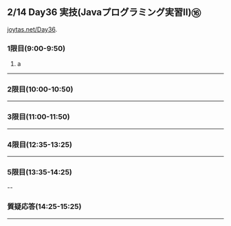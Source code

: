 ## 2/14 Day36 実技(Javaプログラミング実習Ⅱ)⑯
[joytas.net/Day36]().
### 1限目(9:00-9:50)
1. a
---
### 2限目(10:00-10:50)
---
### 3限目(11:00-11:50)
---
### 4限目(12:35-13:25)
---
### 5限目(13:35-14:25)
--
### 質疑応答(14:25-15:25)
---
